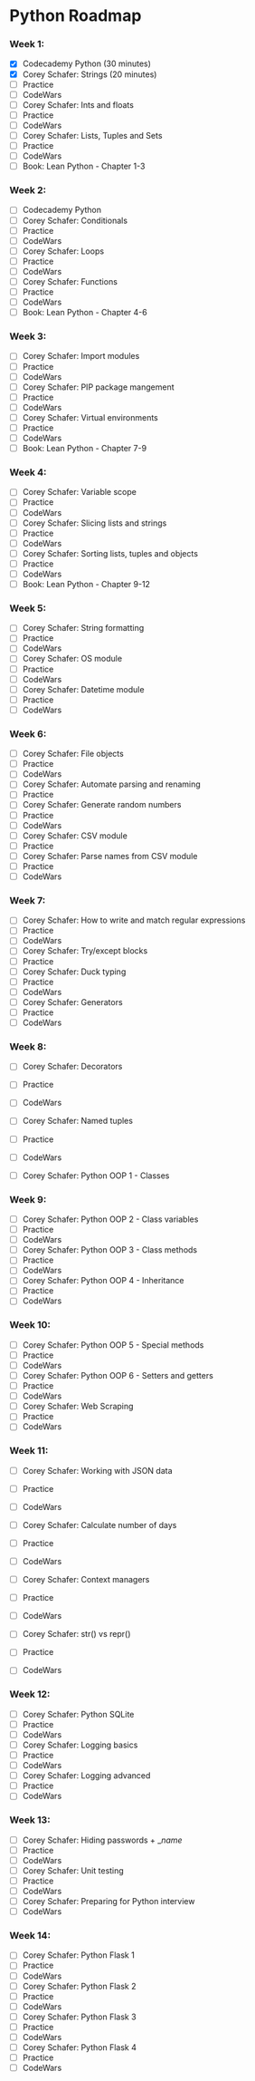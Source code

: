# Python Roadmap
### Week 1:
 - [x] Codecademy Python (30 minutes)
 - [x] Corey Schafer: Strings (20 minutes)
 - [ ] Practice
 - [ ] CodeWars
 - [ ] Corey Schafer: Ints and floats
 - [ ] Practice
 - [ ] CodeWars
 - [ ] Corey Schafer: Lists, Tuples and Sets
 - [ ] Practice
 - [ ] CodeWars
 - [ ] Book: Lean Python - Chapter 1-3

### Week 2:
- [ ] Codecademy Python
- [ ] Corey Schafer: Conditionals
- [ ] Practice
- [ ] CodeWars
- [ ] Corey Schafer: Loops
- [ ] Practice
- [ ] CodeWars
- [ ] Corey Schafer: Functions
- [ ] Practice
- [ ] CodeWars
- [ ] Book: Lean Python - Chapter 4-6

### Week 3:
- [ ] Corey Schafer: Import modules
- [ ] Practice
- [ ] CodeWars
- [ ] Corey Schafer: PIP package mangement
- [ ] Practice
- [ ] CodeWars
- [ ] Corey Schafer: Virtual environments
- [ ] Practice
- [ ] CodeWars
- [ ] Book: Lean Python - Chapter 7-9

### Week 4:
- [ ] Corey Schafer: Variable scope
- [ ] Practice
- [ ] CodeWars
- [ ] Corey Schafer: Slicing lists and strings
- [ ] Practice
- [ ] CodeWars
- [ ] Corey Schafer: Sorting lists, tuples and objects
- [ ] Practice
- [ ] CodeWars
- [ ] Book: Lean Python - Chapter 9-12

### Week 5:
- [ ] Corey Schafer: String formatting
- [ ] Practice
- [ ] CodeWars
- [ ] Corey Schafer: OS module
- [ ] Practice
- [ ] CodeWars
- [ ] Corey Schafer: Datetime module
- [ ] Practice
- [ ] CodeWars

### Week 6:
- [ ] Corey Schafer: File objects
- [ ] Practice
- [ ] CodeWars
- [ ] Corey Schafer: Automate parsing and renaming
- [ ] Practice
- [ ] Corey Schafer: Generate random numbers
- [ ] Practice
- [ ] CodeWars 
- [ ] Corey Schafer: CSV module
- [ ] Practice
- [ ] Corey Schafer: Parse names from CSV module
- [ ] Practice
- [ ] CodeWars

### Week 7:
- [ ] Corey Schafer: How to write and match regular expressions
- [ ] Practice
- [ ] CodeWars
- [ ] Corey Schafer: Try/except blocks
- [ ] Practice
- [ ] Corey Schafer: Duck typing
- [ ] Practice
- [ ] CodeWars
- [ ] Corey Schafer: Generators
- [ ] Practice
- [ ] CodeWars

### Week 8:
- [ ] Corey Schafer: Decorators
- [ ] Practice
- [ ] CodeWars
- [ ] Corey Schafer: Named tuples
- [ ] Practice
- [ ] CodeWars
- [ ] Corey Schafer: Python OOP 1 - Classes


### Week 9:
- [ ] Corey Schafer: Python OOP 2 - Class variables
- [ ] Practice
- [ ] CodeWars
- [ ] Corey Schafer: Python OOP 3 - Class methods
- [ ] Practice
- [ ] CodeWars
- [ ] Corey Schafer: Python OOP 4 - Inheritance
- [ ] Practice
- [ ] CodeWars

### Week 10:
- [ ] Corey Schafer: Python OOP 5 - Special methods
- [ ] Practice
- [ ] CodeWars
- [ ] Corey Schafer: Python OOP 6 - Setters and getters
- [ ] Practice
- [ ] CodeWars
- [ ] Corey Schafer: Web Scraping
- [ ] Practice
- [ ] CodeWars

### Week 11:
- [ ] Corey Schafer: Working with JSON data 
- [ ] Practice
- [ ] CodeWars
- [ ] Corey Schafer: Calculate number of days
- [ ] Practice
- [ ] CodeWars
- [ ] Corey Schafer: Context managers
- [ ] Practice
- [ ] CodeWars
- [ ] Corey Schafer: str() vs repr()
- [ ] Practice
- [ ] CodeWars


### Week 12:
- [ ] Corey Schafer: Python SQLite
- [ ] Practice
- [ ] CodeWars
- [ ] Corey Schafer: Logging basics
- [ ] Practice
- [ ] CodeWars
- [ ] Corey Schafer: Logging advanced
- [ ] Practice
- [ ] CodeWars

### Week 13:
- [ ] Corey Schafer: Hiding passwords + __name_
- [ ] Practice
- [ ] CodeWars
- [ ] Corey Schafer: Unit testing
- [ ] Practice
- [ ] CodeWars
- [ ] Corey Schafer: Preparing for Python interview
- [ ] CodeWars

### Week 14:
- [ ] Corey Schafer: Python Flask 1
- [ ] Practice
- [ ] CodeWars
- [ ] Corey Schafer: Python Flask 2
- [ ] Practice
- [ ] CodeWars
- [ ] Corey Schafer: Python Flask 3
- [ ] Practice
- [ ] CodeWars
- [ ] Corey Schafer: Python Flask 4
- [ ] Practice
- [ ] CodeWars
